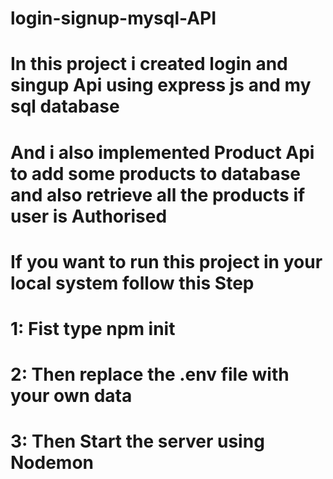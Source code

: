 # login-signup-mysql-API
# In this project i created login and singup Api using express js and my sql database 
# And i also implemented Product Api to add some products to database and also retrieve all the products if user is Authorised 
# If you want to run this project in your local system follow this Step
# 1: Fist type npm init 
# 2: Then replace the .env file with your own data 
# 3: Then Start the server using Nodemon 
